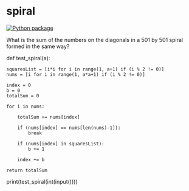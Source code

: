 # spiral

[![Python package](https://github.com/vcu-chfauerbach/spiral/actions/workflows/pytest.yml/badge.svg)](https://github.com/vcu-chfauerbach/spiral/actions/workflows/pytest.yml)

What is the sum of the numbers on the diagonals in a 501 by 501 spiral formed in the same way?


 def test_spiral(a):  
 
 
    squaresList = [i*i for i in range(1, a+1) if (i % 2 != 0)]
    nums = [i for i in range(1, a*a+1) if (i % 2 != 0)]
    
    index = 0
    b = 0
    totalSum = 0
    
    for i in nums:
        
        totalSum += nums[index]
        
        if (nums[index] == nums[len(nums)-1]):
            break
        
        if (nums[index] in squaresList):
            b += 1
        
        index += b 
                
    return totalSum
    
print(test_spiral(int(input())))
